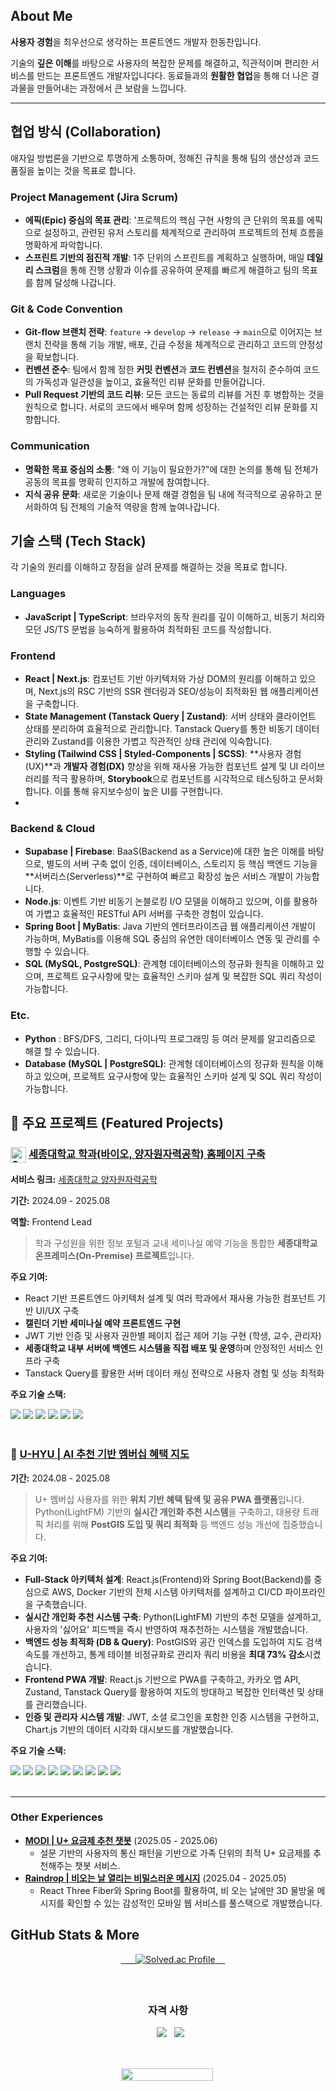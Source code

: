 ## About Me

**사용자 경험**을 최우선으로 생각하는 프론트엔드 개발자 한동찬입니다.

기술의 **깊은 이해**를 바탕으로 사용자의 복잡한 문제를 해결하고, 직관적이며 편리한 서비스를 만드는 프론트엔드 개발자입니다다. 동료들과의 **원활한 협업**을 통해 더 나은 결과물을 만들어내는 과정에서 큰 보람을 느낍니다.

---

##  협업 방식 (Collaboration)

애자일 방법론을 기반으로 투명하게 소통하며, 정해진 규칙을 통해 팀의 생산성과 코드 품질을 높이는 것을 목표로 합니다.

### Project Management (Jira Scrum)
- **에픽(Epic) 중심의 목표 관리**: '프로젝트의 핵심 구현 사항의 큰 단위의 목표를 에픽으로 설정하고, 관련된 유저 스토리를 체계적으로 관리하여 프로젝트의 전체 흐름을 명확하게 파악합니다.
- **스프린트 기반의 점진적 개발**: 1주 단위의 스프린트를 계획하고 실행하며, 매일 **데일리 스크럼**을 통해 진행 상황과 이슈를 공유하여 문제를 빠르게 해결하고 팀의 목표를 함께 달성해 나갑니다.

### Git & Code Convention
- **Git-flow 브랜치 전략**: `feature` → `develop` → `release` → `main`으로 이어지는 브랜치 전략을 통해 기능 개발, 배포, 긴급 수정을 체계적으로 관리하고 코드의 안정성을 확보합니다.
- **컨벤션 준수**: 팀에서 함께 정한 **커밋 컨벤션**과 **코드 컨벤션**을 철저히 준수하여 코드의 가독성과 일관성을 높이고, 효율적인 리뷰 문화를 만들어갑니다.
- **Pull Request 기반의 코드 리뷰**: 모든 코드는 동료의 리뷰를 거친 후 병합하는 것을 원칙으로 합니다. 서로의 코드에서 배우며 함께 성장하는 건설적인 리뷰 문화를 지향합니다.

### Communication
- **명확한 목표 중심의 소통**: "왜 이 기능이 필요한가?"에 대한 논의를 통해 팀 전체가 공동의 목표를 명확히 인지하고 개발에 참여합니다.
- **지식 공유 문화**: 새로운 기술이나 문제 해결 경험을 팀 내에 적극적으로 공유하고 문서화하여 팀 전체의 기술적 역량을 함께 높여나갑니다.

## 기술 스택 (Tech Stack)

각 기술의 원리를 이해하고 장점을 살려 문제를 해결하는 것을 목표로 합니다.

### Languages
- **JavaScript | TypeScript**: 브라우저의 동작 원리를 깊이 이해하고, 비동기 처리와 모던 JS/TS 문법을 능숙하게 활용하여 최적화된 코드를 작성합니다.

### Frontend
- **React | Next.js**: 컴포넌트 기반 아키텍처와 가상 DOM의 원리를 이해하고 있으며, Next.js의 RSC 기반의 SSR 렌더링과 SEO/성능이 최적화된 웹 애플리케이션을 구축합니다.
- **State Management (Tanstack Query | Zustand)**: 서버 상태와 클라이언트 상태를 분리하여 효율적으로 관리합니다. Tanstack Query를 통한 비동기 데이터 관리와 Zustand를 이용한 가볍고 직관적인 상태 관리에 익숙합니다.
- **Styling (Tailwind CSS | Styled-Components | SCSS)**: **사용자 경험(UX)**과 **개발자 경험(DX)** 향상을 위해 재사용 가능한 컴포넌트 설계 및 UI 라이브러리를 적극 활용하며, **Storybook**으로 컴포넌트를 시각적으로 테스팅하고 문서화합니다. 이를 통해 유지보수성이 높은 UI를 구현합니다.
- 

### Backend & Cloud
- **Supabase | Firebase**: BaaS(Backend as a Service)에 대한 높은 이해를 바탕으로, 별도의 서버 구축 없이 인증, 데이터베이스, 스토리지 등 핵심 백엔드 기능을 **서버리스(Serverless)**로 구현하여 빠르고 확장성 높은 서비스 개발이 가능합니다.
- **Node.js**: 이벤트 기반 비동기 논블로킹 I/O 모델을 이해하고 있으며, 이를 활용하여 가볍고 효율적인 RESTful API 서버를 구축한 경험이 있습니다.
- **Spring Boot | MyBatis**: Java 기반의 엔터프라이즈급 웹 애플리케이션 개발이 가능하며, MyBatis를 이용해 SQL 중심의 유연한 데이터베이스 연동 및 관리를 수행할 수 있습니다.
- **SQL (MySQL, PostgreSQL)**: 관계형 데이터베이스의 정규화 원칙을 이해하고 있으며, 프로젝트 요구사항에 맞는 효율적인 스키마 설계 및 복잡한 SQL 쿼리 작성이 가능합니다.


### Etc.
- **Python** : BFS/DFS, 그리디, 다이나믹 프로그래밍 등 여러 문제를 알고리즘으로 해결 할 수 있습니다. 
- **Database (MySQL | PostgreSQL)**: 관계형 데이터베이스의 정규화 원칙을 이해하고 있으며, 프로젝트 요구사항에 맞는 효율적인 스키마 설계 및 SQL 쿼리 작성이 가능합니다.


## 🔭 주요 프로젝트 (Featured Projects)

### <img src="https://github.com/user-attachments/assets/9f4d018e-4737-426f-8da2-29b6487010ac" width="25" alt="Sejong University Logo" style="vertical-align:middle"> [세종대학교 학과(바이오, 양자원자력공학) 홈페이지 구축](https://github.com/urinaner/sejong-dibb)

**서비스 링크:** [세종대학교 양자원자력공학](https://qnue.sejong.ac.kr/)

**기간:** 2024.09 - 2025.08

**역할:** Frontend Lead


> 학과 구성원을 위한 정보 포털과 교내 세미나실 예약 기능을 통합한 **세종대학교 온프레미스(On-Premise) 프로젝트**입니다.

**주요 기여:**
- React 기반 프론트엔드 아키텍처 설계 및 여러 학과에서 재사용 가능한 컴포넌트 기반 UI/UX 구축
- **캘린더 기반 세미나실 예약 프론트엔드 구현**
- JWT 기반 인증 및 사용자 권한별 페이지 접근 제어 기능 구현 (학생, 교수, 관리자)
- **세종대학교 내부 서버에 백엔드 시스템을 직접 배포 및 운영**하며 안정적인 서비스 인프라 구축
- Tanstack Query를 활용한 서버 데이터 캐싱 전략으로 사용자 경험 및 성능 최적화

**주요 기술 스택:**
<div>
  <img src="https://img.shields.io/badge/Spring_Boot-6DB33F?style=for-the-badge&logo=springboot&logoColor=white"/>
  <img src="https://img.shields.io/badge/JPA-5A2D2C?style=for-the-badge&logo=hibernate&logoColor=white"/>
  <img src="https://img.shields.io/badge/MySQL-4479A1?style=for-the-badge&logo=mysql&logoColor=white"/>
  <img src="https://img.shields.io/badge/React-61DAFB?style=for-the-badge&logo=react&logoColor=white"/>
  <img src="https://img.shields.io/badge/TypeScript-3178C6?style=for-the-badge&logo=typescript&logoColor=white"/>
  <img src="https://img.shields.io/badge/JWT-000000?style=for-the-badge&logo=jsonwebtokens&logoColor=white"/>
</div>
<br/>


### 🚀 [U-HYU | AI 추천 기반 멤버십 혜택 지도]()
**기간:** 2024.08 - 2025.08

> U+ 멤버십 사용자를 위한 **위치 기반 혜택 탐색 및 공유 PWA 플랫폼**입니다. Python(LightFM) 기반의 **실시간 개인화 추천 시스템**을 구축하고, 대용량 트래픽 처리를 위해 **PostGIS 도입 및 쿼리 최적화** 등 백엔드 성능 개선에 집중했습니다.

**주요 기여:**
- **Full-Stack 아키텍처 설계**: React.js(Frontend)와 Spring Boot(Backend)를 중심으로 AWS, Docker 기반의 전체 시스템 아키텍처를 설계하고 CI/CD 파이프라인을 구축했습니다.
- **실시간 개인화 추천 시스템 구축**: Python(LightFM) 기반의 추천 모델을 설계하고, 사용자의 '싫어요' 피드백을 즉시 반영하여 재추천하는 시스템을 개발했습니다.
- **백엔드 성능 최적화 (DB & Query)**: PostGIS와 공간 인덱스를 도입하여 지도 검색 속도를 개선하고, 통계 테이블 비정규화로 관리자 쿼리 비용을 **최대 73% 감소**시켰습니다.
- **Frontend PWA 개발**: React.js 기반으로 PWA를 구축하고, 카카오 맵 API, Zustand, Tanstack Query를 활용하여 지도의 방대하고 복잡한 인터랙션 및 상태를 관리했습니다.
- **인증 및 관리자 시스템 개발**: JWT, 소셜 로그인을 포함한 인증 시스템을 구현하고, Chart.js 기반의 데이터 시각화 대시보드를 개발했습니다.

**주요 기술 스택:**
<div>
  <img src="https://img.shields.io/badge/React-61DAFB?style=for-the-badge&logo=react&logoColor=white"/>
  <img src="https://img.shields.io/badge/JWT-000000?style=for-the-badge&logo=jsonwebtokens&logoColor=white"/>
  <img src="https://img.shields.io/badge/TypeScript-3178C6?style=for-the-badge&logo=typescript&logoColor=white"/>
  <img src="https://img.shields.io/badge/Spring_Boot-6DB33F?style=for-the-badge&logo=springboot&logoColor=white"/>
  <img src="https://img.shields.io/badge/Python-3776AB?style=for-the-badge&logo=python&logoColor=white"/>
  <img src="https://img.shields.io/badge/PostgreSQL-4169E1?style=for-the-badge&logo=postgresql&logoColor=white"/>
  <img src="https://img.shields.io/badge/Amazon_AWS-232F3E?style=for-the-badge&logo=amazonaws&logoColor=white"/>
  <img src="https://img.shields.io/badge/Docker-2496ED?style=for-the-badge&logo=docker&logoColor=white"/>
  <img src="https://img.shields.io/badge/OAuth-0080FF?style=for-the-badge&logo=oauth&logoColor=white"/>
</div>
<br/>

---

### Other Experiences
- [**MODI | U+ 요금제 추천 챗봇**](https://github.com/cham-ggae/Frontend) (2025.05 - 2025.06)
  - 설문 기반의 사용자의 통신 패턴을 기반으로 가족 단위의 최적 U+ 요금제를 추천해주는 챗봇 서비스.
- [**Raindrop | 비오는 날 열리는 비밀스러운 메시지**](https://github.com/Raindrop-eureka/raindrop-front) (2025.04 - 2025.05)
  - React Three Fiber와 Spring Boot를 활용하여, 비 오는 날에만 3D 물방울 메시지를 확인할 수 있는 감성적인 모바일 웹 서비스를 풀스택으로 개발했습니다.

## GitHub Stats & More

<p align="center">
    <a href="https://solved.ac/pillow123">
      <img src="http://mazassumnida.wtf/api/generate_badge?boj=pillow123" alt="Solved.ac Profile" />
    </a>
</p>

<div align="center" style="margin-top: 20px;">
  <h3>자격 사항</h3>
  <img src="https://img.shields.io/badge/정보처리기사-Sep_2024-444444?style=for-the-badge&logoColor=white" />
  <img src="https://img.shields.io/badge/SQLD-Oct_2024-333333?style=for-the-badge&logo=oracle&logoColor=white" />
</div>

<br/>

<div align="center" style="margin-top: 30px; display: flex; justify-content: center; gap: 20px; flex-wrap: wrap;">
  <img src="https://github-readme-stats.vercel.app/api?username=pillow12360&show_icons=true&theme=github_dark" style="width: 49%; min-width: 300px;" />
  